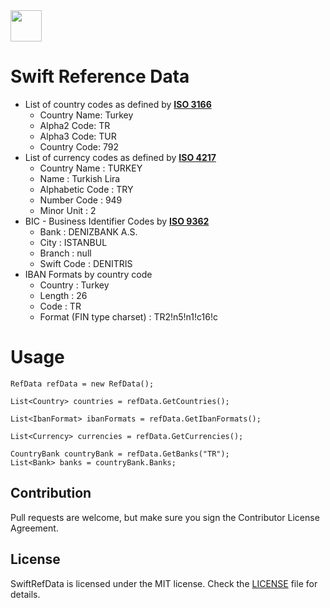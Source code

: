 <img src="https://github.com/yemrekeskin/SwiftRefData/blob/master/refdata.png" width="50" height="50"> 

# Swift Reference Data

- List of country codes as defined by [**ISO 3166**](https://www.iso.org/iso-3166-country-codes.html)
  - Country Name: Turkey
  - Alpha2 Code: TR
  - Alpha3 Code: TUR
  - Country Code: 792  
- List of currency codes as defined by [**ISO 4217**](https://www.iso.org/iso-4217-currency-codes.html)
  - Country Name : TURKEY
  - Name : Turkish Lira
  - Alphabetic Code : TRY
  - Number Code : 949
  - Minor Unit : 2
- BIC - Business Identifier Codes by [**ISO 9362**](https://www.iso.org/standard/60390.html)
  - Bank : DENIZBANK A.S.
  - City : ISTANBUL
  - Branch : null
  - Swift Code : DENITRIS
- IBAN Formats by country code
  - Country : Turkey
  - Length : 26
  - Code : TR
  - Format (FIN type charset) : TR2!n5!n1!c16!c

# Usage

```CSharp
RefData refData = new RefData();

List<Country> countries = refData.GetCountries();

List<IbanFormat> ibanFormats = refData.GetIbanFormats();

List<Currency> currencies = refData.GetCurrencies();

CountryBank countryBank = refData.GetBanks("TR");
List<Bank> banks = countryBank.Banks;
```

## Contribution
Pull requests are welcome, but make sure you sign the Contributor License Agreement.

## License

SwiftRefData is licensed under the MIT license. Check the [LICENSE](LICENSE) file for details.

